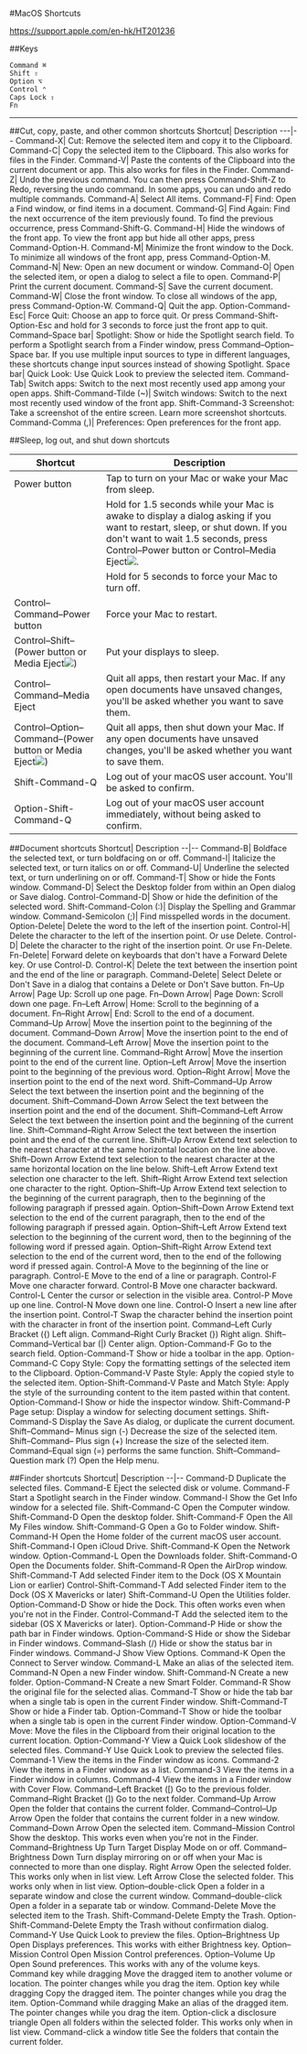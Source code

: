 #MacOS Shortcuts

<https://support.apple.com/en-hk/HT201236>

##Keys
```
Command ⌘
Shift ⇧
Option ⌥
Control ⌃
Caps Lock ⇪
Fn
```
------
##Cut, copy, paste, and other common shortcuts
Shortcut| Description
---|--
Command-X|	Cut: Remove the selected item and copy it to the Clipboard.
Command-C|	Copy the selected item to the Clipboard. This also works for files in the Finder.
Command-V|	Paste the contents of the Clipboard into the current document or app. This also works for files in the Finder.
Command-Z|	Undo the previous command. You can then press Command-Shift-Z to Redo, reversing the undo command. In some apps, you can undo and redo multiple commands.
Command-A|	Select All items. 
Command-F|	Find: Open a Find window, or find items in a document.
Command-G|	Find Again: Find the next occurrence of the item previously found. To find the previous occurrence, press Command-Shift-G.
Command-H|	Hide the windows of the front app. To view the front app but hide all other apps, press Command-Option-H.
Command-M|	Minimize the front window to the Dock. To minimize all windows of the front app, press Command-Option-M.
Command-N|	New: Open an new document or window.
Command-O|	Open the selected item, or open a dialog to select a file to open.
Command-P|	Print the current document.
Command-S|	Save the current document.
Command-W|	Close the front window. To close all windows of the app, press Command-Option-W.
Command-Q|	Quit the app.
Option-Command-Esc|	Force Quit: Choose an app to force quit. Or press Command-Shift-Option-Esc and hold for 3 seconds to force just the front app to quit.
Command–Space bar|	Spotlight: Show or hide the Spotlight search field. To perform a Spotlight search from a Finder window, press Command–Option–Space bar. If you use multiple input sources to type in different languages, these shortcuts change input sources instead of showing Spotlight.
Space bar|	Quick Look: Use Quick Look to preview the selected item.
Command-Tab|	Switch apps: Switch to the next most recently used app among your open apps. 
Shift-Command-Tilde (~)|	Switch windows: Switch to the next most recently used window of the front app. 
Shift-Command-3	Screenshot: Take a screenshot of the entire screen. Learn more screenshot shortcuts.
Command-Comma (,)|	Preferences: Open preferences for the front app.

##Sleep, log out, and shut down shortcuts

Shortcut| Description
--|--
Power button| Tap to turn on your Mac or wake your Mac from sleep. 
||Hold for 1.5 seconds while your Mac is awake to display a dialog asking if you want to restart, sleep, or shut down. If you don't want to wait 1.5 seconds, press Control–Power button or Control–Media Eject![](https://support.apple.com/library/content/dam/edam/applecare/images/en_US/il/eject-button-icon.png).
|| Hold for 5 seconds to force your Mac to turn off.
Control–Command–Power button|	Force your Mac to restart.
Control–Shift–(Power button or Media Eject![](https://support.apple.com/library/content/dam/edam/applecare/images/en_US/il/eject-button-icon.png))|	Put your displays to sleep.
Control–Command–Media Eject| 	Quit all apps, then restart your Mac. If any open documents have unsaved changes, you'll be asked whether you want to save them.
Control–Option–Command–(Power button or Media Eject![](https://support.apple.com/library/content/dam/edam/applecare/images/en_US/il/eject-button-icon.png))|	Quit all apps, then shut down your Mac. If any open documents have unsaved changes, you'll be asked whether you want to save them.
Shift-Command-Q|	Log out of your macOS user account. You'll be asked to confirm.
Option-Shift-Command-Q|	Log out of your macOS user account immediately, without being asked to confirm.

##Document shortcuts
               Shortcut|              	Description
--|--
Command-B|	Boldface the selected text, or turn boldfacing on or off. 
Command-I|	Italicize the selected text, or turn italics on or off.
Command-U|	Underline the selected text, or turn underlining on or off.
Command-T|	Show or hide the Fonts window.
Command-D|	Select the Desktop folder from within an Open dialog or Save dialog.
Control-Command-D|	Show or hide the definition of the selected word.
Shift-Command-Colon (:)|	Display the Spelling and Grammar window.
Command-Semicolon (;)|	Find misspelled words in the document.
Option-Delete|	Delete the word to the left of the insertion point.
Control-H|	Delete the character to the left of the insertion point. Or use Delete.
Control-D|	Delete the character to the right of the insertion point. Or use Fn-Delete.
Fn-Delete|	Forward delete on keyboards that don't have a Forward Delete   key. Or use Control-D.
Control-K|	Delete the text between the insertion point and the end of the line or paragraph.
Command-Delete|	Select Delete or Don't Save in a dialog that contains a Delete or Don't Save button.
Fn–Up Arrow|	Page Up: Scroll up one page. 
Fn–Down Arrow|	Page Down: Scroll down one page.
Fn–Left Arrow|	Home: Scroll to the beginning of a document.
Fn–Right Arrow|	End: Scroll to the end of a document.
Command–Up Arrow|	Move the insertion point to the beginning of the document.
Command–Down Arrow|	Move the insertion point to the end of the document.
Command–Left Arrow|	Move the insertion point to the beginning of the current line.
Command–Right Arrow|	Move the insertion point to the end of the current line.
Option–Left Arrow|	Move the insertion point to the beginning of the previous word.
Option–Right Arrow|	Move the insertion point to the end of the next word.
Shift–Command–Up Arrow	Select the text between the insertion point and the beginning of the document.
Shift–Command–Down Arrow	Select the text between the insertion point and the end of the document.
Shift–Command–Left Arrow	Select the text between the insertion point and the beginning of the current line.
Shift–Command–Right Arrow	Select the text between the insertion point and the end of the current line.
Shift–Up Arrow	Extend text selection to the nearest character at the same horizontal location on the line above.
Shift–Down Arrow	Extend text selection to the nearest character at the same horizontal location on the line below.
Shift–Left Arrow	Extend text selection one character to the left.
Shift–Right Arrow	Extend text selection one character to the right.
Option–Shift–Up Arrow	Extend text selection to the beginning of the current paragraph, then to the beginning of the following paragraph if pressed again.
Option–Shift–Down Arrow	Extend text selection to the end of the current paragraph, then to the end of the following paragraph if pressed again.
Option–Shift–Left Arrow	Extend text selection to the beginning of the current word, then to the beginning of the following word if pressed again.
Option–Shift–Right Arrow	Extend text selection to the end of the current word, then to the end of the following word if pressed again.
Control-A	Move to the beginning of the line or paragraph.
Control-E	Move to the end of a line or paragraph.
Control-F	Move one character forward.
Control-B	Move one character backward.
Control-L	Center the cursor or selection in the visible area.
Control-P	Move up one line.
Control-N	Move down one line.
Control-O	Insert a new line after the insertion point.
Control-T	Swap the character behind the insertion point with the character in front of the insertion point.
Command–Left Curly Bracket ({)	Left align.
Command–Right Curly Bracket (})	Right align.
Shift–Command–Vertical bar (|)	Center align.
Option-Command-F	Go to the search field. 
Option-Command-T	Show or hide a toolbar in the app.
Option-Command-C	Copy Style: Copy the formatting settings of the selected item to the Clipboard.
Option-Command-V	Paste Style: Apply the copied style to the selected item.
Option-Shift-Command-V	Paste and Match Style: Apply the style of the surrounding content to the item pasted within that content.
Option-Command-I	Show or hide the inspector window.
Shift-Command-P	Page setup: Display a window for selecting document settings.
Shift-Command-S	Display the Save As dialog, or duplicate the current document.
Shift–Command–
Minus sign (-)    	Decrease the size of the selected item.
Shift–Command–
Plus sign (+)	Increase the size of the selected item. Command–Equal sign (=) performs the same function.
Shift–Command–
Question mark (?)	Open the Help menu.

##Finder shortcuts
          Shortcut|          	Description
--|--
Command-D	Duplicate the selected files.
Command-E	Eject the selected disk or volume.
Command-F	Start a Spotlight search in the Finder window.
Command-I	Show the Get Info window for a selected file.
Shift-Command-C	Open the Computer window.
Shift-Command-D	Open the desktop folder.
Shift-Command-F	Open the All My Files window.
Shift-Command-G	Open a Go to Folder window.
Shift-Command-H	Open the Home folder of the current macOS user account.
Shift-Command-I	Open iCloud Drive.
Shift-Command-K	Open the Network window.
Option-Command-L	Open the Downloads folder.
Shift-Command-O	Open the Documents folder.
Shift-Command-R	Open the AirDrop window.
Shift-Command-T	Add selected Finder item to the Dock (OS X Mountain Lion or earlier)
Control-Shift-Command-T	Add selected Finder item to the Dock (OS X Mavericks or later)
Shift-Command-U	Open the Utilities folder.
Option-Command-D	Show or hide the Dock. This often works even when you're not in the Finder.
Control-Command-T	Add the selected item to the sidebar (OS X Mavericks or later).
Option-Command-P	Hide or show the path bar in Finder windows.
Option-Command-S	Hide or show the Sidebar in Finder windows.
Command–Slash (/)	Hide or show the status bar in Finder windows.
Command-J	Show View Options.
Command-K	Open the Connect to Server window.
Command-L	Make an alias of the selected item.
Command-N	Open a new Finder window.
Shift-Command-N	Create a new folder.
Option-Command-N	Create a new Smart Folder.
Command-R	Show the original file for the selected alias.
Command-T	Show or hide the tab bar when a single tab is open in the current Finder window.
Shift-Command-T	Show or hide a Finder tab.
Option-Command-T	Show or hide the toolbar when a single tab is open in the current Finder window.
Option-Command-V	Move: Move the files in the Clipboard from their original location to the current location.
Option-Command-Y	View a Quick Look slideshow of the selected files.
Command-Y	Use Quick Look to preview the selected files.
Command-1	View the items in the Finder window as icons.
Command-2	View the items in a Finder window as a list.
Command-3	View the items in a Finder window in columns. 
Command-4	View the items in a Finder window with Cover Flow.
Command–Left Bracket ([)	Go to the previous folder.
Command–Right Bracket (])	Go to the next folder.
Command–Up Arrow	Open the folder that contains the current folder.
Command–Control–Up Arrow	Open the folder that contains the current folder in a new window.
Command–Down Arrow	Open the selected item.
Command–Mission Control	Show the desktop. This works even when you're not in the Finder.
Command–Brightness Up	Turn Target Display Mode on or off.
Command–Brightness Down	Turn display mirroring on or off when your Mac is connected to more than one display.
Right Arrow 	Open the selected folder. This works only when in list view.
Left Arrow	Close the selected folder. This works only when in list view.
Option–double-click	Open a folder in a separate window and close the current window.
Command–double-click	Open a folder in a separate tab or window.
Command-Delete	Move the selected item to the Trash.
Shift-Command-Delete	Empty the Trash.
Option-Shift-Command-Delete	Empty the Trash without confirmation dialog.
Command-Y	Use Quick Look to preview the files.
Option–Brightness Up	Open Displays preferences. This works with either Brightness key.
Option–Mission Control	Open Mission Control preferences.
Option–Volume Up	Open Sound preferences. This works with any of the volume keys.
Command key while dragging	Move the dragged item to another volume or location. The pointer changes while you drag the item.
Option key while dragging	Copy the dragged item. The pointer changes while you drag the item.
Option-Command while dragging	Make an alias of the dragged item. The pointer changes while you drag the item.
Option-click a disclosure triangle	Open all folders within the selected folder. This works only when in list view.
Command-click a window title	See the folders that contain the current folder.
